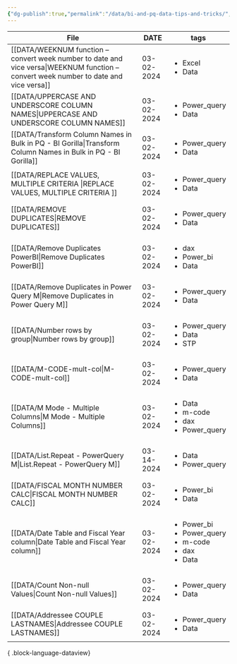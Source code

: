 ```yaml
---
{"dg-publish":true,"permalink":"/data/bi-and-pq-data-tips-and-tricks/","tags":["inbox","Data","Projects"],"noteIcon":""}
---
```


| File                                                                                                                                     | DATE       | tags                                                                                   |
| ---------------------------------------------------------------------------------------------------------------------------------------- | ---------- | -------------------------------------------------------------------------------------- |
| [[DATA/WEEKNUM function – convert week number to date and vice versa\|WEEKNUM function – convert week number to date and vice versa]] | 03-02-2024 | <ul><li>Excel</li><li>Data</li></ul>                                                   |
| [[DATA/UPPERCASE AND UNDERSCORE COLUMN NAMES\|UPPERCASE AND UNDERSCORE COLUMN NAMES]]                                                 | 03-02-2024 | <ul><li>Power_query</li><li>Data</li></ul>                                             |
| [[DATA/Transform Column Names in Bulk in PQ - BI Gorilla\|Transform Column Names in Bulk in PQ - BI Gorilla]]                         | 03-02-2024 | <ul><li>Power_query</li><li>Data</li></ul>                                             |
| [[DATA/REPLACE VALUES, MULTIPLE CRITERIA \|REPLACE VALUES, MULTIPLE CRITERIA ]]                                                       | 03-02-2024 | <ul><li>Power_query</li><li>Data</li></ul>                                             |
| [[DATA/REMOVE DUPLICATES\|REMOVE DUPLICATES]]                                                                                         | 03-02-2024 | <ul><li>Power_query</li><li>Data</li></ul>                                             |
| [[DATA/Remove Duplicates PowerBI\|Remove Duplicates PowerBI]]                                                                         | 03-02-2024 | <ul><li>dax</li><li>Power_bi</li><li>Data</li></ul>                                    |
| [[DATA/Remove Duplicates in Power Query M\|Remove Duplicates in Power Query M]]                                                       | 03-02-2024 | <ul><li>Power_query</li><li>Data</li></ul>                                             |
| [[DATA/Number rows by group\|Number rows by group]]                                                                                   | 03-02-2024 | <ul><li>Power_query</li><li>Data</li><li>STP</li></ul>                                 |
| [[DATA/M-CODE-mult-col\|M-CODE-mult-col]]                                                                                             | 03-02-2024 | <ul><li>Power_query</li><li>Data</li></ul>                                             |
| [[DATA/M Mode - Multiple Columns\|M Mode - Multiple Columns]]                                                                         | 03-02-2024 | <ul><li>Data</li><li>m-code</li><li>dax</li><li>Power_query</li></ul>                  |
| [[DATA/List.Repeat - PowerQuery M\|List.Repeat - PowerQuery M]]                                                                       | 03-14-2024 | <ul><li>Data</li><li>Power_query</li></ul>                                             |
| [[DATA/FISCAL MONTH NUMBER CALC\|FISCAL MONTH NUMBER CALC]]                                                                           | 03-02-2024 | <ul><li>Power_bi</li><li>Data</li></ul>                                                |
| [[DATA/Date Table and Fiscal Year column\|Date Table and Fiscal Year column]]                                                         | 03-02-2024 | <ul><li>Power_bi</li><li>Power_query</li><li>m-code</li><li>dax</li><li>Data</li></ul> |
| [[DATA/Count Non-null Values\|Count Non-null Values]]                                                                                 | 03-02-2024 | <ul><li>Power_query</li><li>Data</li></ul>                                             |
| [[DATA/Addressee COUPLE LASTNAMES\|Addressee COUPLE LASTNAMES]]                                                                       | 03-02-2024 | <ul><li>Power_query</li><li>Data</li></ul>                                             |

{ .block-language-dataview}

